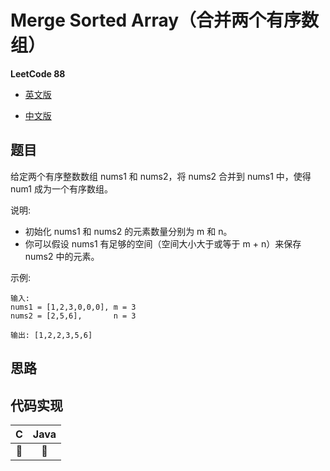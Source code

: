 # Merge Sorted Array（合并两个有序数组）

**LeetCode 88**

- [英文版](https://leetcode.com/problems/merge-sorted-array/)

- [中文版](https://leetcode-cn.com/problems/merge-sorted-array/)

## 题目
给定两个有序整数数组 nums1 和 nums2，将 nums2 合并到 nums1 中，使得 num1 成为一个有序数组。

说明:

- 初始化 nums1 和 nums2 的元素数量分别为 m 和 n。
- 你可以假设 nums1 有足够的空间（空间大小大于或等于 m + n）来保存 nums2 中的元素。

示例:
```
输入:
nums1 = [1,2,3,0,0,0], m = 3
nums2 = [2,5,6],       n = 3

输出: [1,2,2,3,5,6]
```

## 思路


## 代码实现
| C | Java |
| :--: | :--: |
| 🤔 | 🤔 |
